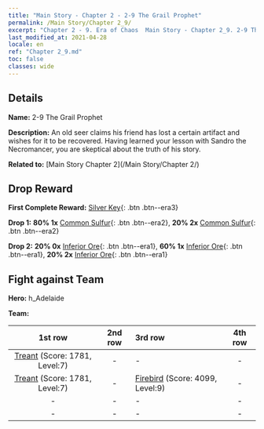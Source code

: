 ```yaml
---
title: "Main Story - Chapter 2 - 2-9 The Grail Prophet"
permalink: /Main Story/Chapter 2_9/
excerpt: "Chapter 2 - 9. Era of Chaos  Main Story - Chapter 2_9. 2-9 The Grail Prophet"
last_modified_at: 2021-04-28
locale: en
ref: "Chapter 2_9.md"
toc: false
classes: wide
---
```


## Details

 **Name:** 2-9 The Grail Prophet

 **Description:** An old seer claims his friend has lost a certain artifact and wishes for it to be recovered. Having learned your lesson with Sandro the Necromancer, you are skeptical about the truth of his story.

 **Related to:** [Main Story Chapter 2](/Main Story/Chapter 2/)

## Drop Reward

 **First Complete Reward:** [Silver Key](/Items/con_693/){: .btn .btn--era3}

 **Drop 1:** **80% 1x** [Common Sulfur](/Items/mat_9/){: .btn .btn--era2}, **20% 2x** [Common Sulfur](/Items/mat_9/){: .btn .btn--era2}

 **Drop 2:** **20% 0x** [Inferior Ore](/Items/mat_1/){: .btn .btn--era1}, **60% 1x** [Inferior Ore](/Items/mat_1/){: .btn .btn--era1}, **20% 2x** [Inferior Ore](/Items/mat_1/){: .btn .btn--era1}


## Fight against Team
 **Hero:** h_Adelaide

 **Team:**


  | 1st row | 2nd row | 3rd row | 4th row |
  |:----:|:----:|:----|:----:|
  | [Treant](/units/Treant/) (Score: 1781, Level:7)  | - | - | - |
  | [Treant](/units/Treant/) (Score: 1781, Level:7)  | - | [Firebird](/units/Firebird/) (Score: 4099, Level:9)  | - |
  | - | - | - | - |
  | - | - | - | - |


